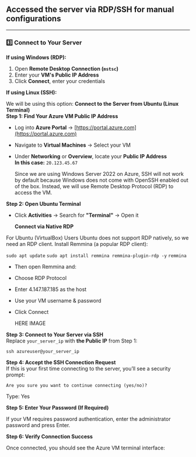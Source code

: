 ## **Accessed the server via RDP/SSH for manual configurations**
------------------------------------------------------

### 3️⃣ **Connect to Your Server**  
**If using Windows (RDP):**  
1. Open **Remote Desktop Connection (`mstsc`)**  
2. Enter your **VM's Public IP Address**  
3. Click **Connect**, enter your credentials  

**If using Linux (SSH):**  

We will be using this option:
 **Connect to the Server from Ubuntu (Linux Terminal)**  
**Step 1: Find Your Azure VM Public IP Address**  
- Log into **Azure Portal** → [https://portal.azure.com](https://portal.azure.com)  
- Navigate to **Virtual Machines** → Select your VM  
- Under **Networking** or **Overview**, locate your **Public IP Address**  
 **In this case:** `20.123.45.67`

  Since we are using Windows Server 2022 on Azure, SSH will not work by default because Windows does not come with OpenSSH enabled out of the box. Instead, we will use Remote Desktop Protocol (RDP) to access the VM.

**Step 2: Open Ubuntu Terminal**  
- Click **Activities** → Search for **"Terminal"** → Open it

  **Connect via Native RDP**
  
For Ubuntu (VirtualBox) Users Ubuntu does not support RDP natively, so we need an RDP client. Install Remmina (a popular RDP client):

`sudo apt update`
`sudo apt install remmina remmina-plugin-rdp -y`
`remmina`

- Then open Remmina and:
- Choose RDP Protocol
- Enter 4.147.187.185 as the host
- Use your VM username & password
- Click Connect

  HERE IMAGE

**Step 3: Connect to Your Server via SSH**  
Replace `your_server_ip` with **the Public IP** from Step 1:  

`ssh azureuser@your_server_ip`

**Step 4: Accept the SSH Connection Request**  
If this is your first time connecting to the server, you’ll see a security prompt:  

`Are you sure you want to continue connecting (yes/no)?`

Type: Yes

**Step 5: Enter Your Password (If Required)**

If your VM requires password authentication, enter the administrator password and press Enter.

**Step 6: Verify Connection Success**

Once connected, you should see the Azure VM terminal interface:


